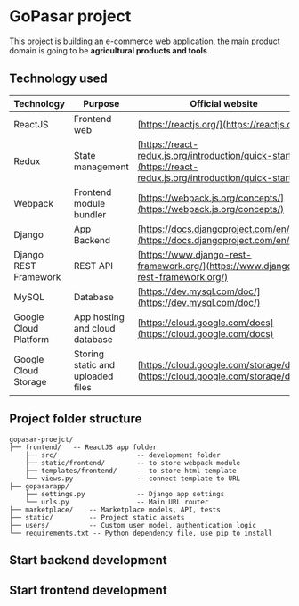 ﻿# GoPasar project

This project is building an e-commerce web application, the main product domain is going to be **agricultural products and tools**.

## Technology used
|Technology|Purpose|Official website|
|--|--|--|
| ReactJS | Frontend web | [https://reactjs.org/](https://reactjs.org/) |
| Redux | State management | [https://react-redux.js.org/introduction/quick-start](https://react-redux.js.org/introduction/quick-start) |
| Webpack | Frontend module bundler | [https://webpack.js.org/concepts/](https://webpack.js.org/concepts/) |
| Django | App Backend | [https://docs.djangoproject.com/en/3.0/](https://docs.djangoproject.com/en/3.0/) |
| Django REST Framework | REST API | [https://www.django-rest-framework.org/](https://www.django-rest-framework.org/) |
| MySQL | Database | [https://dev.mysql.com/doc/](https://dev.mysql.com/doc/) |
| Google Cloud Platform | App hosting and cloud database | [https://cloud.google.com/docs](https://cloud.google.com/docs) |
| Google Cloud Storage | Storing static and uploaded files | [https://cloud.google.com/storage/docs] (https://cloud.google.com/storage/docs)

## Project folder structure
```
gopasar-proejct/
├── frontend/	-- ReactJS app folder
	├── src/ 					-- development folder
	├── static/frontend/		-- to store webpack module
	├── templates/frontend/		-- to store html template
	└── views.py				-- connect template to URL
├── gopasarapp/
	├── settings.py				-- Django app settings
	└── urls.py					-- Main URL router
├── marketplace/	-- Marketplace models, API, tests
├── static/			-- Project static assets
├── users/			-- Custom user model, authentication logic
└── requirements.txt -- Python dependency file, use pip to install
```

## Start backend development

## Start frontend development

